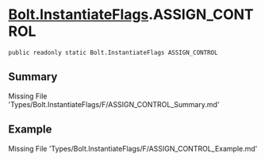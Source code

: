 # [Bolt.InstantiateFlags](Types/Bolt.InstantiateFlags.md).ASSIGN_CONTROL
`public readonly static Bolt.InstantiateFlags ASSIGN_CONTROL`
## Summary
Missing File 'Types/Bolt.InstantiateFlags/F/ASSIGN_CONTROL_Summary.md'
## Example
Missing File 'Types/Bolt.InstantiateFlags/F/ASSIGN_CONTROL_Example.md'
